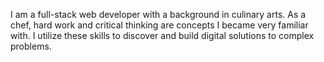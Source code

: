 I am a full-stack web developer with a background in culinary arts. As a chef, hard work and critical thinking are concepts I became very familiar with. I utilize these skills to discover and build digital solutions to complex problems.
